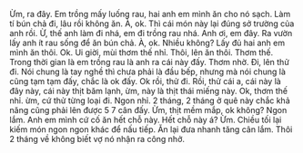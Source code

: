 Ừm, ra đây. Em trồng mấy luống rau, hai anh em mình ăn cho nó sạch. Làm tí bún chả đi, lâu rồi không ăn. À, ok. Thì cái món này lại đúng sở trường của anh rồi. Ừ, thế anh làm đi nhá, em đi trồng rau nhá. Anh ơi, em đây. Ra vườn lấy anh ít rau sống để ăn bún chả. À, ok. Nhiều không? Lấy đủ hai anh em mình ăn thôi. Ok. Ui giời, mùi thơm thế nhỉ. Thôi, lên ăn thôi. Thơm thế. Trong thời gian là em trồng rau là anh ra cái này đấy. Thơm nhờ. Đi, lên thử đi. Nói chung là tay nghề thì chưa phải là đầu bếp, nhưng mà nói chung là cũng tạm tạm đấy, chắc là ok đấy. Ok rồi, thử đi. Rồi, thử cái a, cái này là đây này, cái này thịt băm lạnh, ừm, này là thịt thái miếng này. Ok, thơm thế nhỉ. ừm, cứ thử từng loại đi. Ngon nhỉ. 2 tháng, 2 tháng ở quê này chắc khả năng cũng phải lên được 5 7 cân đấy. Ừm, thịt mềm mắp, ok không? Ngon lắm. Anh em mình cứ cố ăn hết chỗ này. Hết chỗ này á? Ừm. Chiều tối lại kiếm món ngon ngon khác để nấu tiếp. Ăn lại đưa nhanh tăng cân lắm. Thôi 2 tháng về không biết vợ nó nhận ra công nhở.